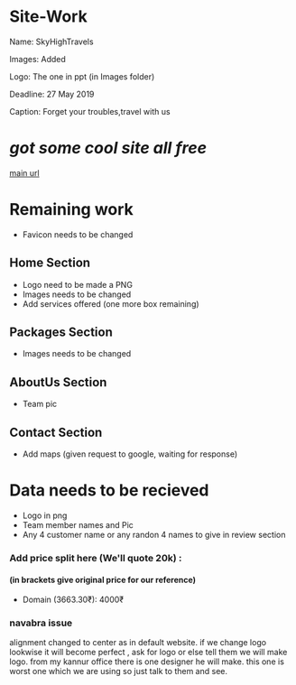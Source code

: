 # Site-Work

Name: SkyHighTravels

Images: Added

Logo: The one in ppt (in Images folder)

Deadline: 27 May 2019

Caption: Forget your troubles,travel with us

# _got some cool site all free_

[main url](https://colorlib.com/wp/free-travel-website-templates/)

# Remaining work

- Favicon needs to be changed

## Home Section

- Logo need to be made a PNG
- Images needs to be changed
- Add services offered (one more box remaining)

## Packages Section

- Images needs to be changed

## AboutUs Section

- Team pic

## Contact Section

- Add maps (given request to google, waiting for response)

# Data needs to be recieved

- Logo in png
- Team member names and Pic
- Any 4 customer name or any randon 4 names to give in review section

### Add price split here (We'll quote 20k) :

#### (in brackets give original price for our reference)

- Domain (3663.30₹): 4000₹

### navabra issue

alignment changed to center as in default website. if we change logo lookwise it will become perfect , ask for logo or else tell them we will make logo. from my kannur office there is one designer he will make. this one is worst one which we are using so just talk to them and see. 
